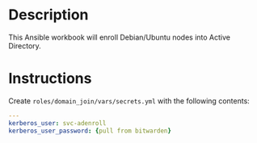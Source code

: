 # Description
This Ansible workbook will enroll Debian/Ubuntu nodes into Active Directory.

# Instructions 
Create `roles/domain_join/vars/secrets.yml` with the following contents:

```yaml
---
kerberos_user: svc-adenroll
kerberos_user_password: {pull from bitwarden}
```
